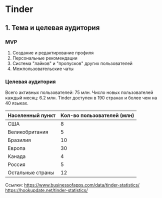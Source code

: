 # Tinder
## 1. Тема и целевая аудитория
### MVP
1.  Создание и редактирование профиля
1.  Персональные рекомендации
1.  Система "лайков" и "пропусков" других пользователей
1. Межпользовательские чаты

### Целевая аудитория
Всего активных пользователей: 75 млн.
Число новых пользователей каждый месяц: 6.2 млн.
Tinder доступен в 190 странах и более чем на 40 языках. 

| Населенный пункт  |  Кол-во пользователей (млн) |
| ------------ | ------------ |
|  США |  8 |
| Великобритания  | 5  |
|  Бразилия | 10  |
|  Европа | 30  |
|  Канада |  4 |
|  Россия | 5  |
|  Остальные страны |  12 |

Ссылки: https://www.businessofapps.com/data/tinder-statistics/
https://hookupdate.net/tinder-statistics/
